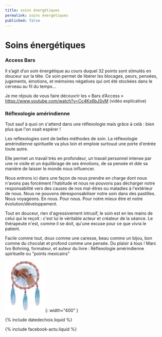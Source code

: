 ```yaml
---
title: soins énergétiques
permalink: soins énergétiques
published: false
---
```


# Soins énergétiques

### Access Bars
 
Il s’agit d’un soin énergétique au cours duquel 32 points sont stimulés en douceur sur la tête.
Ce soin permet de libérer les blocages, peurs, pensées, jugements, émotions, et mémoires négatives qui ont été stockées dans le cerveau au fil du temps…
 
Je me réjouis de vous faire découvrir les « Bars d’Access »
https://www.youtube.com/watch?v=Cc4Kx6bJSvM (vidéo explicative)
 

### Réflexologie amérindienne

Tout sauf à quoi on s'attend dans une réflexologie mais grâce à celà : bien plus que l'on osait espérer !

Les reflexologies sont de belles méthodes de soin. La réflexologie amérindienne spirituelle va plus loin et emploie surtouut une porte d'entrée toute autre.

Elle permet un travail très en profondeur, un travail personnel intense par une re visite et un équilibrage de ses émotions, de sa pensée et dde sa manière de laisser le monde nous influencer. 

Nous entrons ici dans une façon de nous prendre en charge dont nous n'avons pas forcément l'habitude et nous ne pouvons pas décharger notre responsabilité vers des causes de nos mal-êtres ou maladies à l'extérieur de nous. Nous ne pouvons déresponsabiliser notre soin dans des pastilles. Nous voyageons. En nous. Pour nous. Pour notre mieux être et notre évolution/développement.

Tout en douceur, rien d'agressivement intrusif, le soin est en les mains de celui qui le reçoit : c'est lui le véritable acteur et créateur de la séance. Le thérapeute n'est, comme il se doit, qu'une excuse pour ce que vivra le patient.

Facile comme tout, doux comme une caresse, beau comme un bijou, bon comme du chocolat et profond comme une pensée. Du plaisir à tous !
Marc Ivo Bohning, formateur, et auteur du livre : Réflexologie amérindienne spirituelle ou "points mexicains"

![](./images/reflexoamerindienne.jpg){: width="400" }

{% include datedechoix.liquid %}

{% include facebook-actu.liquid %}



